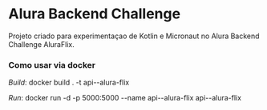 # Alura Backend Challenge

Projeto criado para experimentaçao de Kotlin e Micronaut no Alura Backend Challenge AluraFlix.

### Como usar via docker

*Build*: docker build . -t api--alura-flix

*Run*: docker run -d -p 5000:5000 --name api--alura-flix api--alura-flix